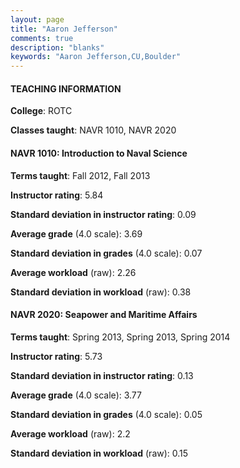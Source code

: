 ```yaml
---
layout: page
title: "Aaron Jefferson" 
comments: true
description: "blanks"
keywords: "Aaron Jefferson,CU,Boulder"
---
```

<head>
<script src="https://ajax.googleapis.com/ajax/libs/jquery/2.1.3/jquery.min.js"></script>
<script src="https://dl.dropboxusercontent.com/s/pc42nxpaw1ea4o9/highcharts.js?dl=0"></script>
<!-- <script src="../assets/js/highcharts.js"></script> -->
<style type="text/css">@font-face {
	font-family: "Bebas Neue";
	src: url(https://www.filehosting.org/file/details/544349/BebasNeue Regular.otf) format("opentype");
	}
	h1.Bebas { 
		font-family: "Bebas Neue", Verdana, Tahoma;
	}
</style>
</head>
	   
#### TEACHING INFORMATION

**College**: ROTC

**Classes taught**: NAVR 1010, NAVR 2020

#### NAVR 1010: Introduction to Naval Science

**Terms taught**: Fall 2012, Fall 2013

**Instructor rating**: 5.84

**Standard deviation in instructor rating**: 0.09

**Average grade** (4.0 scale): 3.69

**Standard deviation in grades** (4.0 scale): 0.07

**Average workload** (raw): 2.26

**Standard deviation in workload** (raw): 0.38

#### NAVR 2020: Seapower and Maritime Affairs

**Terms taught**: Spring 2013, Spring 2013, Spring 2014

**Instructor rating**: 5.73

**Standard deviation in instructor rating**: 0.13

**Average grade** (4.0 scale): 3.77

**Standard deviation in grades** (4.0 scale): 0.05

**Average workload** (raw): 2.2

**Standard deviation in workload** (raw): 0.15


